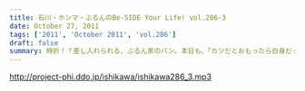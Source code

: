 ```yaml
---
title: 石川・ホンマ・ぶるんのBe-SIDE Your Life! vol.286-3
date: October 27, 2011
tags: ['2011', 'October 2011', 'vol.286']
draft: false
summary: 時折！？差し入れられる、ぶるん家のパン。本日も、「カツだとおもったら白身だった！パン」など美味しくいただきました。ツナパンも美味でした。三田の「クロワッサン」情報が入手できるのはビーサイだけだぞ～～NAMAE
---
```


http://project-phi.ddo.jp/ishikawa/ishikawa286_3.mp3